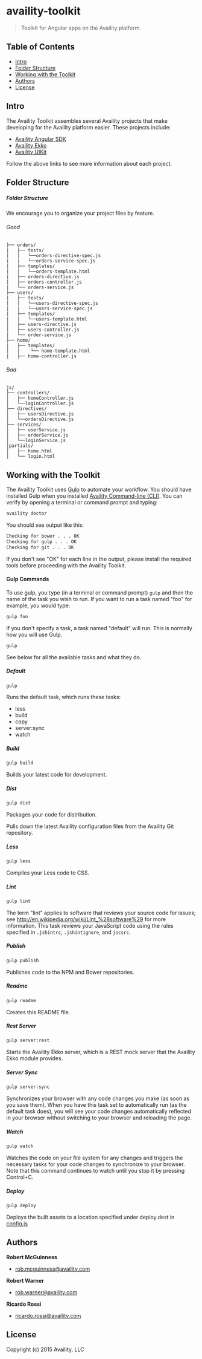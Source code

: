 # availity-toolkit

> Toolkit for Angular apps on the Availity platform.

## Table of Contents
* [Intro](#intro)
* [Folder Structure](#folder-structure)
* [Working with the Toolkit](#working-with-the-toolkit)
* [Authors](#authors)
* [License](#license)


## Intro
The Availity Toolkit assembles several Availity projects that make developing for the Availity platform easier. These projects include:

* [Availity Angular SDK](https://github.com/Availity/availity-angular)
* [Availity Ekko](https://github.com/Availity/availity-ekko)
* [Availity UIKit](https://github.com/Availity/availity-uikit)

Follow the above links to see more information about each project.


## Folder Structure
##### Folder Structure

We encourage you to organize your project files by feature.


###### Good

```
├── orders/
|   ├── tests/
|   |   └──orders-directive-spec.js
|   |   └──orders-service-spec.js
|   ├── templates/
|   |   └──orders-template.html
|   ├── orders-directive.js
|   ├── orders-controller.js
|   └── orders-service.js
├── users/
|   ├── tests/
|   |   └──users-directive-spec.js
|   |   └──users-service-spec.js
|   ├── templates/
|   |   └──users-template.html
│   ├── users-directive.js
│   ├── users-controller.js
|   └── order-service.js
├── home/
|   ├── templates/
│   |    └── home-template.html
|   ├── home-controller.js
```

###### Bad

```
js/
├── controllers/
│   ├── homeController.js
│   └──loginController.js
├── directives/
│   ├── usersDirective.js
│   └──ordersDirective.js
├── services/
│   ├── userService.js
│   ├── orderService.js
│   └──loginService.js
│partials/
│   ├── home.html
│   └── login.html
```


## Working with the Toolkit
The Availity Toolkit uses [Gulp](http://gulpjs.com) to automate your workflow. You should have installed Gulp when you installed [Availity Command-line (CLI)](https://github.com/Availity/availity-cli). You can verify by opening a terminal or command prompt and typing:

>
```sh
availity doctor
```

You should see output like this:

>
```sh
Checking for bower . . . OK
Checking for gulp . . . OK
Checking for git . . . OK
```

If you don't see "OK" for each line in the output, please install the required tools before proceeding with the Availity Toolkit.

#### Gulp Commands

To use gulp, you type (in a terminal or command prompt) `gulp` and then the name of the task you wish to run. If you want to run a task named "foo" for example, you would type:

>
```sh
gulp foo
```

If you don't specify a task, a task named "default" will run. This is normally how you will use Gulp.

>
```sh
gulp
```

See below for all the available tasks and what they do.

##### Default

>
```sh
gulp
```


Runs the default task, which runs these tasks:
* less
* build
* copy
* server:sync
* watch

##### Build

>
```sh
gulp build
```

Builds your latest code for development.


##### Dist

>
```sh
gulp dist
```

Packages your code for distribution.

Pulls down the latest Availity configuration files from the Availity Git repository.

##### Less

>
```sh
gulp less
```

Compiles your Less code to CSS.

##### Lint

>
```sh
gulp lint
```

The term "lint" applies to software that reviews your source code for issues; see http://en.wikipedia.org/wiki/Lint_%28software%29 for more information. This task reviews your JavaScript code using the rules specified in `.jshintrc`, `.jshintignore`, and `jscsrc`. 


##### Publish

>
```sh
gulp publish
```

Publishes code to the NPM and Bower repositories. 

##### Readme

>
```sh
gulp readme
```

Creates this README file.

##### Rest Server

>
```sh
gulp server:rest
```

Starts the Availity Ekko server, which is a REST mock server that the Availity Ekko module provides.

##### Server Sync

>
```sh
gulp server:sync
```

Synchronizes your browser with any code changes you make (as soon as you save them). When you have this task set to automatically run (as the default task does), you will see your code changes automatically reflected in your browser without switching to your browser and reloading the page.

##### Watch

>
```sh
gulp watch
```

Watches the code on your file system for any changes and triggers the necessary tasks for your code changes to synchronize to your browser. Note that this command continues to watch until you stop it by pressing Control+C.

##### Deploy

>
```sh
gulp deploy
```

Deploys the built assets to a location specified under deploy.dest in [config.js](workflow/config.js) 


## Authors

**Robert McGuinness**
+ [rob.mcguinness@availity.com](rob.mcguinness@availity.com)

**Robert Warner**
+ [rob.warner@availity.com](rob.warner@availity.com)

**Ricardo Rossi**
+ [ricardo.rossi@availity.com](ricardo.rossi@availity.com)


## License
Copyright (c) 2015 Availity, LLC
